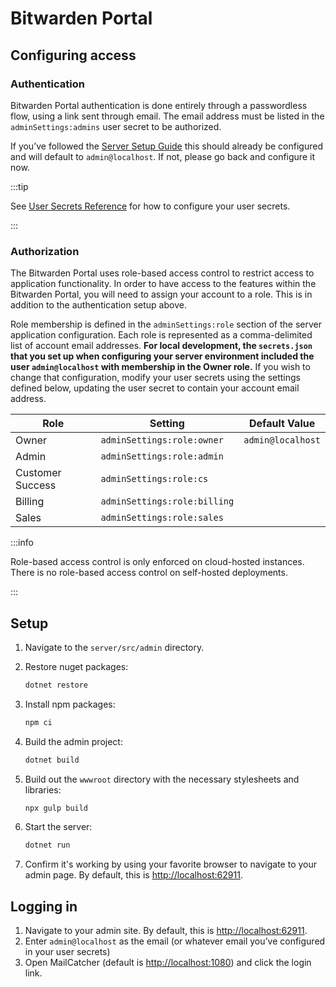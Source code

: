 # Bitwarden Portal

## Configuring access

### Authentication

Bitwarden Portal authentication is done entirely through a passwordless flow, using a link sent
through email. The email address must be listed in the `adminSettings:admins` user secret to be
authorized.

If you’ve followed the [Server Setup Guide](./guide.md) this should already be configured and will
default to `admin@localhost`. If not, please go back and configure it now.

:::tip

See [User Secrets Reference](./user-secrets.md) for how to configure your user secrets.

:::

### Authorization

The Bitwarden Portal uses role-based access control to restrict access to application functionality.
In order to have access to the features within the Bitwarden Portal, you will need to assign your
account to a role. This is in addition to the authentication setup above.

Role membership is defined in the `adminSettings:role` section of the server application
configuration. Each role is represented as a comma-delimited list of account email addresses. **For
local development, the `secrets.json` that you set up when configuring your server environment
included the user `admin@localhost` with membership in the Owner role.** If you wish to change that
configuration, modify your user secrets using the settings defined below, updating the user secret
to contain your account email address.

| Role             | Setting                      | Default Value     |
| ---------------- | ---------------------------- | ----------------- |
| Owner            | `adminSettings:role:owner`   | `admin@localhost` |
| Admin            | `adminSettings:role:admin`   |                   |
| Customer Success | `adminSettings:role:cs`      |                   |
| Billing          | `adminSettings:role:billing` |                   |
| Sales            | `adminSettings:role:sales`   |                   |

:::info

Role-based access control is only enforced on cloud-hosted instances. There is no role-based access
control on self-hosted deployments.

:::

## Setup

1.  Navigate to the `server/src/admin` directory.
2.  Restore nuget packages:

    ```bash
    dotnet restore
    ```

3.  Install npm packages:

    ```bash
    npm ci
    ```

4.  Build the admin project:

    ```bash
    dotnet build
    ```

5.  Build out the `wwwroot` directory with the necessary stylesheets and libraries:

    ```bash
    npx gulp build
    ```

6.  Start the server:

    ```bash
    dotnet run
    ```

7.  Confirm it's working by using your favorite browser to navigate to your admin page. By default,
    this is [http://localhost:62911](http://localhost:62911).

## Logging in

1.  Navigate to your admin site. By default, this is
    [http://localhost:62911](http://localhost:62911).
2.  Enter `admin@localhost` as the email (or whatever email you’ve configured in your user secrets)
3.  Open MailCatcher (default is [http://localhost:1080](http://localhost:1080)) and click the login
    link.
